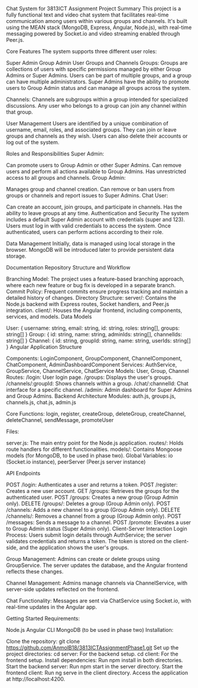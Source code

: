 Chat System for 3813ICT Assignment
Project Summary
This project is a fully functional text and video chat system that facilitates real-time communication among users within various groups and channels. It's built using the MEAN stack (MongoDB, Express, Angular, Node.js), with real-time messaging powered by Socket.io and video streaming enabled through Peer.js.

Core Features
The system supports three different user roles:

Super Admin
Group Admin
User
Groups and Channels
Groups: Groups are collections of users with specific permissions managed by either Group Admins or Super Admins. Users can be part of multiple groups, and a group can have multiple administrators. Super Admins have the ability to promote users to Group Admin status and can manage all groups across the system.

Channels: Channels are subgroups within a group intended for specialized discussions. Any user who belongs to a group can join any channel within that group.

User Management
Users are identified by a unique combination of username, email, roles, and associated groups. They can join or leave groups and channels as they wish. Users can also delete their accounts or log out of the system.

Roles and Responsibilities
Super Admin:

Can promote users to Group Admin or other Super Admins.
Can remove users and perform all actions available to Group Admins.
Has unrestricted access to all groups and channels.
Group Admin:

Manages group and channel creation.
Can remove or ban users from groups or channels and report issues to Super Admins.
Chat User:

Can create an account, join groups, and participate in channels.
Has the ability to leave groups at any time.
Authentication and Security
The system includes a default Super Admin account with credentials (super and 123). Users must log in with valid credentials to access the system. Once authenticated, users can perform actions according to their role.

Data Management
Initially, data is managed using local storage in the browser. MongoDB will be introduced later to provide persistent data storage.

Documentation
Repository Structure and Workflow

Branching Model: The project uses a feature-based branching approach, where each new feature or bug fix is developed in a separate branch.
Commit Policy: Frequent commits ensure progress tracking and maintain a detailed history of changes.
Directory Structure:
server/: Contains the Node.js backend with Express routes, Socket handlers, and Peer.js integration.
client/: Houses the Angular frontend, including components, services, and models.
Data Models

User: { username: string, email: string, id: string, roles: string[], groups: string[] }
Group: { id: string, name: string, adminIds: string[], channelIds: string[] }
Channel: { id: string, groupId: string, name: string, userIds: string[] }
Angular Application Structure

Components: LoginComponent, GroupComponent, ChannelComponent, ChatComponent, AdminDashboardComponent
Services: AuthService, GroupService, ChannelService, ChatService
Models: User, Group, Channel
Routes:
/login: User login page.
/groups: Displays the user's groups.
/channels/:groupId: Shows channels within a group.
/chat/:channelId: Chat interface for a specific channel.
/admin: Admin dashboard for Super Admins and Group Admins.
Backend Architecture
Modules: auth.js, groups.js, channels.js, chat.js, admin.js

Core Functions: login, register, createGroup, deleteGroup, createChannel, deleteChannel, sendMessage, promoteUser

Files:

server.js: The main entry point for the Node.js application.
routes/: Holds route handlers for different functionalities.
models/: Contains Mongoose models (for MongoDB, to be used in phase two).
Global Variables: io (Socket.io instance), peerServer (Peer.js server instance)

API Endpoints

POST /login: Authenticates a user and returns a token.
POST /register: Creates a new user account.
GET /groups: Retrieves the groups for the authenticated user.
POST /groups: Creates a new group (Group Admin only).
DELETE /groups/: Deletes a group (Group Admin only).
POST /channels: Adds a new channel to a group (Group Admin only).
DELETE /channels/: Removes a channel from a group (Group Admin only).
POST /messages: Sends a message to a channel.
POST /promote: Elevates a user to Group Admin status (Super Admin only).
Client-Server Interaction
Login Process: Users submit login details through AuthService; the server validates credentials and returns a token. The token is stored on the client-side, and the application shows the user's groups.

Group Management: Admins can create or delete groups using GroupService. The server updates the database, and the Angular frontend reflects these changes.

Channel Management: Admins manage channels via ChannelService, with server-side updates reflected on the frontend.

Chat Functionality: Messages are sent via ChatService using Socket.io, with real-time updates in the Angular app.

Getting Started
Requirements:

Node.js
Angular CLI
MongoDB (to be used in phase two)
Installation:

Clone the repository: git clone https://github.com/AnmolB18/3813ICTAssignmentPhase1.git
Set up the project directories:
cd server: For the backend setup.
cd client: For the frontend setup.
Install dependencies:
Run npm install in both directories.
Start the backend server:
Run npm start in the server directory.
Start the frontend client:
Run ng serve in the client directory.
Access the application at http://localhost:4200.
